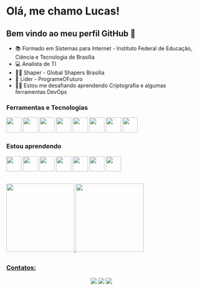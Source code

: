 # Olá, me chamo Lucas! 

## Bem vindo ao meu perfil GitHub 👋

- 📚 Formado em Sistemas para Internet - Instituto Federal de Educação, Ciência e Tecnologia de Brasília
- 💻 Analista de TI
- 👩‍🔧 Shaper - Global Shapers Brasília
- 💪 Líder - ProgrameOFuturo
- 👩‍💻 Estou me desafiando aprendendo Criptografia e algumas ferramentas DevOps

### Ferramentas e Tecnologias

<img src="https://cdn.jsdelivr.net/gh/devicons/devicon/icons/html5/html5-original.svg" width="40" height="40"/> <img src="https://cdn.jsdelivr.net/gh/devicons/devicon/icons/css3/css3-original.svg" width="40" height="40"/> <img src="https://cdn.jsdelivr.net/gh/devicons/devicon/icons/javascript/javascript-original.svg" width="40" height="40"/> <img src="https://cdn.jsdelivr.net/gh/devicons/devicon/icons/nodejs/nodejs-original.svg" width="40" height="40"/> <img src="https://cdn.jsdelivr.net/gh/devicons/devicon/icons/graphql/graphql-plain.svg" width="40" height="40"/> <img src="https://cdn.jsdelivr.net/gh/devicons/devicon/icons/python/python-original.svg" width="40" height="40"/> <img src="https://cdn.jsdelivr.net/gh/devicons/devicon/icons/typescript/typescript-original.svg" width="40" height="40"/> <img src="https://cdn.jsdelivr.net/gh/devicons/devicon/icons/angularjs/angularjs-original.svg" width="40" height="40"/> 

### Estou aprendendo

<img src="https://cdn.jsdelivr.net/gh/devicons/devicon/icons/bash/bash-original.svg" width="40" height="40"> <img src="https://cdn.jsdelivr.net/gh/devicons/devicon/icons/linux/linux-original.svg" width="40" height="40"/> <img src="https://cdn.jsdelivr.net/gh/devicons/devicon/icons/latex/latex-original.svg" width="40" height="40"/> <img src="https://cdn.jsdelivr.net/gh/devicons/devicon/icons/flask/flask-original.svg" width="40" height="40"/> <img src="https://cdn.jsdelivr.net/gh/devicons/devicon/icons/jenkins/jenkins-line.svg" width="40" height="40"/> <img src="https://cdn.jsdelivr.net/gh/devicons/devicon/icons/gitlab/gitlab-original-wordmark.svg" width="40" height="40"/> <img src="https://cdn.jsdelivr.net/gh/devicons/devicon/icons/kubernetes/kubernetes-plain.svg" width="40" height="40"/>




##
<div>
  <a href="https://github.com/xlucvvs">
  <img height="180em" src="https://github-readme-stats.vercel.app/api/top-langs/?username=xlucvvs&layout=compact&langs_count=7&theme=midnight-purple"/>
  <img height="180em" src="https://github-readme-stats.vercel.app/api?username=xlucvvs&show_icons=true&theme=midnight-purple&include_all_commits=true&count_private=true"/>
</div>

##
### Contatos:
<div align="center"> 
  <a href="https://instagram.com/xlucvvs" target="_blank"><img src="https://img.shields.io/badge/-Instagram-%23E4405F?style=for-the-badge&logo=instagram&logoColor=white" target="_blank"></a> 
  <a href = "mailto:lucasribeiro.sec@gmail.com"><img src="https://img.shields.io/badge/-Gmail-%23333?style=for-the-badge&logo=gmail&logoColor=white" target="_blank"></a>
  <a href="https://www.linkedin.com/in/xlucvvs" target="_blank"><img src="https://img.shields.io/badge/-LinkedIn-%230077B5?style=for-the-badge&logo=linkedin&logoColor=white" target="_blank"></a> 
</div>
  
